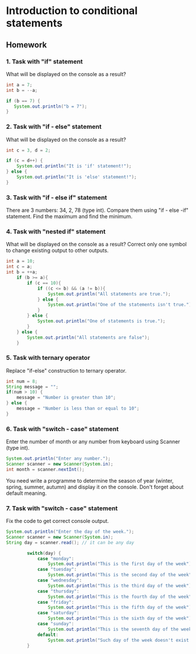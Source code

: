 # Introduction to conditional statements

## Homework

### 1. Task with "if" statement
What will be displayed on the console as a result?
```java
int a = 7;
int b = --a;

if (b == 7) {
   System.out.println("b = 7");
}
```

### 2. Task with "if - else" statement
What will be displayed on the console as a result?
```java
int c = 3, d = 2;

if (c = d++) {
    System.out.println("It is 'if' statement!");
} else {
    System.out.println("It is 'else' statement!");
}
```

### 3. Task with "if - else if" statement
There are 3 numbers: 34, 2, 78 (type int). Compare them using "if - else -if" statement. 
Find the maximum and find the minimum.

### 4. Task with "nested if" statement
What will be displayed on the console as a result?
Correct only one symbol to change existing output to other outputs.
```java
int a = 10;
int c = a;
int b = ++a;
    if (b >= a){
        if (c == 10){
            if ((c <= b) && (a != b)){
                System.out.println("All statements are true."); 
            } else {
                System.out.println("One of the statements isn't true."); 
            }
        } else {
            System.out.println("One of statements is true."); 
        }
    } else {
        System.out.println("All statements are false"); 
    }
```

### 5. Task with ternary operator
Replace "if-else" construction to ternary operator.
```java
int num = 8;
String message = "";
if(num > 10) {
    message = "Number is greater than 10";
} else {
    message = "Number is less than or equal to 10";
}
```

### 6. Task with "switch - case" statement
Enter the number of month or any number from keyboard using Scanner (type int). 
```java
System.out.println("Enter any number.");
Scanner scanner = new Scanner(System.in);
int month = scanner.nextInt();
```
You need write a programme to determine the season of year (winter, spring,
summer, autumn) and display it on the console. Don't forget about default meaning. 

### 7. Task with "switch - case" statement
Fix the code to get correct console output.
```java
System.out.println("Enter the day of the week.");
Scanner scanner = new Scanner(System.in);
String day = scanner.read(); // it can be any day

        switch(day) {
            case "monday":
                System.out.println("This is the first day of the week");
            case "tuesday":
                System.out.println("This is the second day of the week");
            case "wednesday":
                System.out.println("This is the third day of the week");
            case "thursday":
                System.out.println("This is the fourth day of the week");
            case "friday":
                System.out.println("This is the fifth day of the week");
            case "saturday":
                System.out.println("This is the sixth day of the week");
            case "sunday":
                System.out.println("This is the seventh day of the week");
            default:
                System.out.println("Such day of the week doesn't exist.");
        }
```
